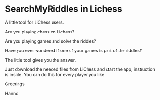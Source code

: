 # SearchMyRiddles in Lichess
A little tool for LiChess users.

Are you playing chess on Lichess?

Are you playing games and solve the riddles?

Have you ever wondered if one of your games is part of the riddles?

The little tool gives you the answer. 

Just download the needed files from LiChess and start the app, instruction is inside. You can do this for every player you like

Greetings

Hanno
